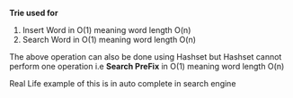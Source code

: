 
**Trie used for**
1. Insert Word in O(1)  meaning word length O(n)
2. Search Word in O(1) meaning word length O(n)

The above operation can also be done using Hashset but Hashset cannot perform one operation 
i.e **Search PreFix** in O(1) meaning word length O(n)

Real Life example of this is in auto complete in search engine